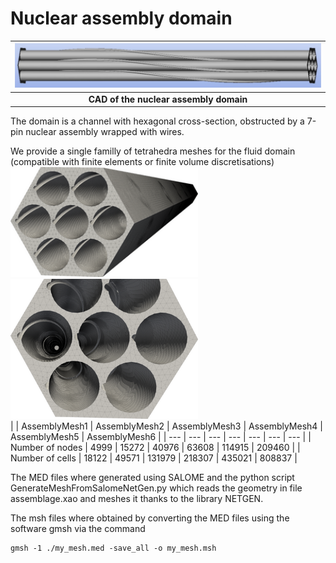 # Nuclear assembly domain

</center>

| <img src="pictures/RodVisualisation.jpg" alt="7-pin nuclear assembly" width="500"/> |
|:--:|
| **CAD of the nuclear assembly domain** |

</center>

The domain is a channel with hexagonal cross-section, obstructed by a 7-pin nuclear assembly wrapped with wires.  

We provide a single familly of tetrahedra meshes for the fluid domain (compatible with finite elements or finite volume discretisations)  
  <img src="pictures/AssemblyMesh1.png" alt="tetrahedra mesh1" width="300"/>
  <img src="pictures/AssemblyMesh2.png" alt="tetrahedra mesh2" width="300"/>  
  |  | AssemblyMesh1 | AssemblyMesh2 | AssemblyMesh3 | AssemblyMesh4 | AssemblyMesh5 | AssemblyMesh6 |
  | --- | --- | --- | --- | --- | --- | --- |
  | Number of nodes | 4999 | 15272 | 40976 | 63608 | 114915 | 209460 |
  | Number of cells | 18122 | 49571 | 131979 | 218307 | 435021 | 808837 |

The MED files where generated using SALOME and the python script GenerateMeshFromSalomeNetGen.py 
which reads the geometry in file assemblage.xao and meshes it thanks to the library NETGEN.  

The msh files where obtained by converting the MED files using the software gmsh via the command  

    gmsh -1 ./my_mesh.med -save_all -o my_mesh.msh  
